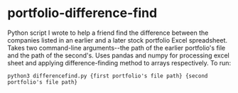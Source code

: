# portfolio-difference-find
Python script I wrote to help a friend find the difference between the companies listed in an earlier and a later stock portfolio Excel spreadsheet. Takes two command-line arguments--the path of the earlier portfolio's file and the path of the second's. Uses pandas and numpy for processing excel sheet and applying difference-finding method to arrays respectively.
To run:
```
python3 differencefind.py {first portfolio's file path} {second portfolio's file path}
```
